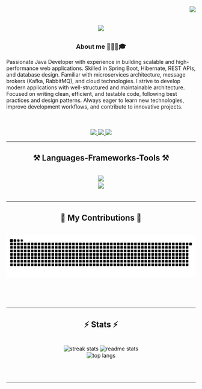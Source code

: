 <img align="right" src="https://visitor-badge.laobi.icu/badge?page_id=MelnicIvan.MelnicIvan" />

<h1 align="center">
    <img src="https://readme-typing-svg.herokuapp.com/?font=Righteous&size=35&center=true&vCenter=true&width=500&height=70&duration=4000&lines=Hi+There!+👋;+I'm+Ivan!;" />
</h1>

<h3 align="center">About me 👨🏻‍💻🎓</></h3>
Passionate Java Developer with experience in building scalable and high-performance web applications.  
  Skilled in Spring Boot, Hibernate, REST APIs, and database design.  
  Familiar with microservices architecture, message brokers (Kafka, RabbitMQ), and cloud technologies.  
  I strive to develop modern applications with well-structured and maintainable architecture.  
  Focused on writing clean, efficient, and testable code, following best practices and design patterns.  
  Always eager to learn new technologies, improve development workflows, and contribute to innovative projects.  

<br/>

<div align="center">

 </div>
 <br/>
 <br/>
 <br/>
<div align="center"> 
   <a href="mailto:ivan.mielnik.03@list.ru">
    <img src="https://img.shields.io/badge/Gmail-D14836?style=for-the-badge&logo=gmail&logoColor=white" />
  </a>
  <a href="https://www.linkedin.com/in/vania-mielnik-16a54b337/" target="_blank">
    <img src="https://img.shields.io/badge/LinkedIn-0A66C2?style=for-the-badge&logo=linkedin&logoColor=white" />
  </a>
  <a href="https://www.instagram.com/vanea.melnik03?igsh=Y3Y3cm03c3d4b3g3" target="_blank">
    <img src="https://img.shields.io/badge/Instagram-B134AF?style=for-the-badge&logo=instagram&logoColor=white" />
  </a>
</div>

 <hr/>
 
<h2 align="center">⚒️ Languages-Frameworks-Tools ⚒️</h2>
<br/>
<div align="center">
  <img src="https://skillicons.dev/icons?i=java,spring,hibernate,kafka,maven,gradle,postgresql,redis,mongodb,docker,kubernetes,linux,cpp" />  <br>
  <img src="https://skillicons.dev/icons?i=react,flutter,postman,git,gitlab,github,jenkins,aws,elasticsearch,grafana" /> 
<!--     ,jenkins,elasticsearch -->
</div>

<br/>
<hr/>

<div align="center">
  <h2>🐍 My Contributions 🐍</h2>
  <br>
  <img alt="snake eating my contributions" src="https://raw.githubusercontent.com/melnicivan/melnicivan/output/github-contribution-grid-snake.svg" />
  
  <br/><br/><br/>
</div>

<hr/>

<h2 align="center">⚡ Stats ⚡</h2>
<br>
<div align=center>
  <img width=390 height=165 src="https://streak-stats.demolab.com/?user=MelnicIvan&count_private=true&theme=react&border_radius=10" alt="streak stats"/>
  <img width=390 height=165 src="https://github-readme-stats.vercel.app/api?username=MelnicIvan&count_private=true&show_icons=true&theme=react&rank_icon=github&border_radius=10" alt="readme stats" /> 
  <br/>
  <img width=325 align="center" src="https://github-readme-stats.vercel.app/api/top-langs/?username=MelnicIvan&hide=HTML&langs_count=8&layout=compact&theme=react&border_radius=10&size_weight=0.5&count_weight=0.5&exclude_repo=github-readme-stats" alt="top langs" />
</div>

<br/><br/>

<hr/>

<br/>

<!-- <div align="center">
<a href='https://ko-fi.com/V7V4RAK9C' target='_blank'><img height='64' style='border:0px;height:64px;' src='https://storage.ko-fi.com/cdn/kofi1.png?v=3' border='0' alt='Buy Me a Coffee at ko-fi.com' /></a>
</div> -->

<br/>
